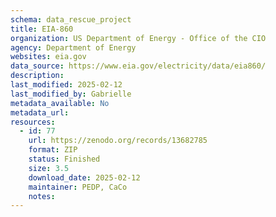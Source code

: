 ```yaml
---
schema: data_rescue_project 
title: EIA-860
organization: US Department of Energy - Office of the CIO
agency: Department of Energy
websites: eia.gov
data_source: https://www.eia.gov/electricity/data/eia860/
description: 
last_modified: 2025-02-12
last_modified_by: Gabrielle
metadata_available: No
metadata_url: 
resources:
  - id: 77
    url: https://zenodo.org/records/13682785
    format: ZIP
    status: Finished
    size: 3.5
    download_date: 2025-02-12
    maintainer: PEDP, CaCo
    notes: 
---
```

